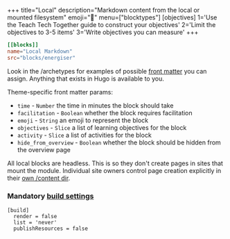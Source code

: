 +++
title="Local"
description="Markdown content from the local or mounted filesystem"
emoji="📝"
menu=["blocktypes"]
[objectives]
    1='Use the Teach Tech Together guide to construct your objectives'
    2='Limit the objectives to 3-5 items'
    3='Write objectives you can measure'
+++

```toml
[[blocks]]
name="Local Markdown"
src="blocks/energiser"
```

Look in the /archetypes for examples of possible [front matter](https://gohugo.io/content-management/front-matter/) you can assign. Anything that exists in Hugo is available to you.

Theme-specific front matter params:

- `time` - `Number` the time in minutes the block should take
- `facilitation` - `Boolean` whether the block requires facilitation
- `emoji` - `String` an emoji to represent the block
- `objectives` - `Slice` a list of learning objectives for the block
- `activity` - `Slice` a list of activities for the block
- `hide_from_overview` - `Boolean` whether the block should be hidden from the overview page

All local blocks are headless. This is so they don't create pages in sites that mount the module. Individual site owners control page creation explicitly in their [own /content dir](https://gohugo.io/content-management/organization/).

### Mandatory [build settings](https://gohugo.io/content-management/build-options)

```
[build]
  render = false
  list = 'never'
  publishResources = false
```
